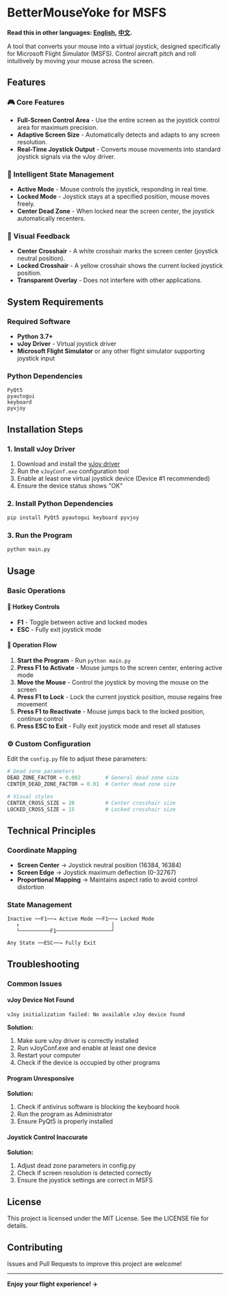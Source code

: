 # BetterMouseYoke for MSFS

**Read this in other languages: [English](README_EN.md), [中文](README.md).**


A tool that converts your mouse into a virtual joystick, designed specifically for Microsoft Flight Simulator (MSFS). Control aircraft pitch and roll intuitively by moving your mouse across the screen.

## Features

### 🎮 Core Features
- **Full-Screen Control Area** - Use the entire screen as the joystick control area for maximum precision.
- **Adaptive Screen Size** - Automatically detects and adapts to any screen resolution.
- **Real-Time Joystick Output** - Converts mouse movements into standard joystick signals via the vJoy driver.

### 🔄 Intelligent State Management
- **Active Mode** - Mouse controls the joystick, responding in real time.
- **Locked Mode** - Joystick stays at a specified position, mouse moves freely.
- **Center Dead Zone** - When locked near the screen center, the joystick automatically recenters.

### 🎯 Visual Feedback
- **Center Crosshair** - A white crosshair marks the screen center (joystick neutral position).
- **Locked Crosshair** - A yellow crosshair shows the current locked joystick position.
- **Transparent Overlay** - Does not interfere with other applications.

## System Requirements

### Required Software
- **Python 3.7+**
- **vJoy Driver** - Virtual joystick driver
- **Microsoft Flight Simulator** or any other flight simulator supporting joystick input

### Python Dependencies
```
PyQt5
pyautogui
keyboard
pyvjoy
```

## Installation Steps

### 1. Install vJoy Driver
1. Download and install the [vJoy driver](http://vjoystick.sourceforge.net/)
2. Run the `vJoyConf.exe` configuration tool
3. Enable at least one virtual joystick device (Device #1 recommended)
4. Ensure the device status shows "OK"

### 2. Install Python Dependencies
```bash
pip install PyQt5 pyautogui keyboard pyvjoy
```

### 3. Run the Program
```bash
python main.py
```

## Usage

### Basic Operations

#### 🔑 Hotkey Controls
- **F1** - Toggle between active and locked modes
- **ESC** - Fully exit joystick mode

#### 📱 Operation Flow
1. **Start the Program** - Run `python main.py`
2. **Press F1 to Activate** - Mouse jumps to the screen center, entering active mode
3. **Move the Mouse** - Control the joystick by moving the mouse on the screen
4. **Press F1 to Lock** - Lock the current joystick position, mouse regains free movement
5. **Press F1 to Reactivate** - Mouse jumps back to the locked position, continue control
6. **Press ESC to Exit** - Fully exit joystick mode and reset all statuses

### ⚙️ Custom Configuration
Edit the `config.py` file to adjust these parameters:

```python
# Dead zone parameters
DEAD_ZONE_FACTOR = 0.002        # General dead zone size
CENTER_DEAD_ZONE_FACTOR = 0.01  # Center dead zone size

# Visual styles
CENTER_CROSS_SIZE = 20          # Center crosshair size
LOCKED_CROSS_SIZE = 15          # Locked crosshair size
```

## Technical Principles

### Coordinate Mapping
- **Screen Center** → Joystick neutral position (16384, 16384)
- **Screen Edge** → Joystick maximum deflection (0-32767)
- **Proportional Mapping** → Maintains aspect ratio to avoid control distortion

### State Management
```
Inactive ──F1──→ Active Mode ──F1──→ Locked Mode
   ↑                              │
   └──────────F1──────────────────┘
   
Any State ──ESC──→ Fully Exit
```

## Troubleshooting

### Common Issues

#### vJoy Device Not Found
```
vJoy initialization failed: No available vJoy device found
```
**Solution:**
1. Make sure vJoy driver is correctly installed
2. Run vJoyConf.exe and enable at least one device
3. Restart your computer
4. Check if the device is occupied by other programs

#### Program Unresponsive
**Solution:**
1. Check if antivirus software is blocking the keyboard hook
2. Run the program as Administrator
3. Ensure PyQt5 is properly installed

#### Joystick Control Inaccurate
**Solution:**
1. Adjust dead zone parameters in config.py
2. Check if screen resolution is detected correctly
3. Ensure the joystick settings are correct in MSFS

## License

This project is licensed under the MIT License. See the LICENSE file for details.

## Contributing

Issues and Pull Requests to improve this project are welcome!

---

**Enjoy your flight experience!** ✈️